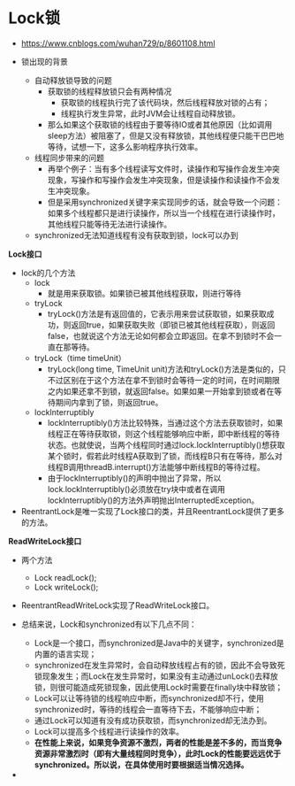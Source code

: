 # Lock锁

- https://www.cnblogs.com/wuhan729/p/8601108.html

- 锁出现的背景
  - 自动释放锁导致的问题
    - 获取锁的线程释放锁只会有两种情况
      - 获取锁的线程执行完了该代码块，然后线程释放对锁的占有；
      - 线程执行发生异常，此时JVM会让线程自动释放锁。
    - 那么如果这个获取锁的线程由于要等待IO或者其他原因（比如调用sleep方法）被阻塞了，但是又没有释放锁，其他线程便只能干巴巴地等待，试想一下，这多么影响程序执行效率。
  - 线程同步带来的问题
    - 再举个例子：当有多个线程读写文件时，读操作和写操作会发生冲突现象，写操作和写操作会发生冲突现象，但是读操作和读操作不会发生冲突现象。
    - 但是采用synchronized关键字来实现同步的话，就会导致一个问题：如果多个线程都只是进行读操作，所以当一个线程在进行读操作时，其他线程只能等待无法进行读操作。
  - synchronized无法知道线程有没有获取到锁，lock可以办到

**Lock接口**

- lock的几个方法
  - lock
    - 就是用来获取锁。如果锁已被其他线程获取，则进行等待
  - tryLock
    - tryLock()方法是有返回值的，它表示用来尝试获取锁，如果获取成功，则返回true，如果获取失败（即锁已被其他线程获取），则返回false，也就说这个方法无论如何都会立即返回。在拿不到锁时不会一直在那等待。
  - tryLock（time timeUnit）
    - tryLock(long time, TimeUnit  unit)方法和tryLock()方法是类似的，只不过区别在于这个方法在拿不到锁时会等待一定的时间，在时间期限之内如果还拿不到锁，就返回false。如果如果一开始拿到锁或者在等待期间内拿到了锁，则返回true。
  - lockInterruptibly
    - lockInterruptibly()方法比较特殊，当通过这个方法去获取锁时，如果线程正在等待获取锁，则这个线程能够响应中断，即中断线程的等待状态。也就使说，当两个线程同时通过lock.lockInterruptibly()想获取某个锁时，假若此时线程A获取到了锁，而线程B只有在等待，那么对线程B调用threadB.interrupt()方法能够中断线程B的等待过程。
    - 由于lockInterruptibly()的声明中抛出了异常，所以lock.lockInterruptibly()必须放在try块中或者在调用lockInterruptibly()的方法外声明抛出InterruptedException。
- ReentrantLock是唯一实现了Lock接口的类，并且ReentrantLock提供了更多的方法。

**ReadWriteLock接口**

- 两个方法
  - Lock readLock();
  - Lock writeLock();
- ReentrantReadWriteLock实现了ReadWriteLock接口。

- 总结来说，Lock和synchronized有以下几点不同：
  - Lock是一个接口，而synchronized是Java中的关键字，synchronized是内置的语言实现；
  - synchronized在发生异常时，会自动释放线程占有的锁，因此不会导致死锁现象发生；而Lock在发生异常时，如果没有主动通过unLock()去释放锁，则很可能造成死锁现象，因此使用Lock时需要在finally块中释放锁；
  - Lock可以让等待锁的线程响应中断，而synchronized却不行，使用synchronized时，等待的线程会一直等待下去，不能够响应中断；
  - 通过Lock可以知道有没有成功获取锁，而synchronized却无法办到。
  - Lock可以提高多个线程进行读操作的效率。
  - **在性能上来说，如果竞争资源不激烈，两者的性能是差不多的，而当竞争资源非常激烈时（即有大量线程同时竞争），此时Lock的性能要远远优于synchronized。所以说，在具体使用时要根据适当情况选择。**
- 